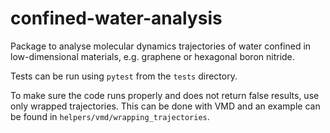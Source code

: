 # confined-water-analysis

Package to analyse molecular dynamics trajectories of water confined in low-dimensional materials, e.g. graphene or hexagonal boron nitride. 

Tests can be run using `pytest` from the `tests` directory.

To make sure the code runs properly and does not return false results, use only wrapped trajectories. This can be done with VMD and an example can be found in `helpers/vmd/wrapping_trajectories`.
